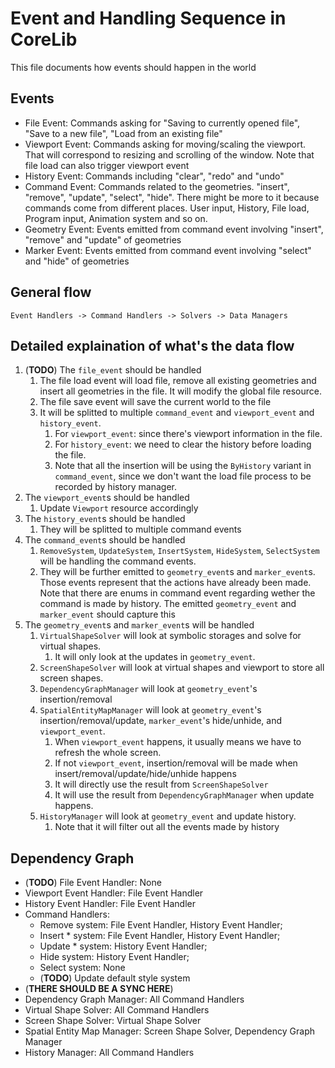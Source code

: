 # Event and Handling Sequence in CoreLib

This file documents how events should happen in the world

## Events

- File Event: Commands asking for "Saving to currently opened file", "Save to a new file", "Load from an existing file"
- Viewport Event: Commands asking for moving/scaling the viewport. That will correspond to resizing and scrolling of the window. Note that file load can also trigger viewport event
- History Event: Commands including "clear", "redo" and "undo"
- Command Event: Commands related to the geometries. "insert", "remove", "update", "select", "hide". There might be more to it because commands come from different places. User input, History, File load, Program input, Animation system and so on.
- Geometry Event: Events emitted from command event involving "insert", "remove" and "update" of geometries
- Marker Event: Events emitted from command event involving "select" and "hide" of geometries

## General flow

```
Event Handlers -> Command Handlers -> Solvers -> Data Managers
```

## Detailed explaination of what's the data flow

1. (**TODO**) The `file_event` should be handled
   1. The file load event will load file, remove all existing geometries and insert all geometries in the file. It will modify the global file resource.
   2. The file save event will save the current world to the file
   3. It will be splitted to multiple `command_event` and `viewport_event` and `history_event`.
      1. For `viewport_event`: since there's viewport information in the file.
      2. For `history_event`: we need to clear the history before loading the file.
      3. Note that all the insertion will be using the `ByHistory` variant in `command_event`, since we don't want the load file process to be recorded by history manager.
2. The `viewport_event`s should be handled
   1. Update `Viewport` resource accordingly
3. The `history_event`s should be handled
   1. They will be splitted to multiple command events
4. The `command_event`s should be handled
   1. `RemoveSystem`, `UpdateSystem`, `InsertSystem`, `HideSystem`, `SelectSystem` will be handling the command events.
   2. They will be further emitted to `geometry_event`s and `marker_event`s. Those events represent that the actions have already been made. Note that there are enums in command event regarding wether the command is made by history. The emitted `geometry_event` and `marker_event` should capture this
5. The `geometry_event`s and `marker_event`s will be handled
   1. `VirtualShapeSolver` will look at symbolic storages and solve for virtual shapes.
      1. It will only look at the updates in `geometry_event`.
   2. `ScreenShapeSolver` will look at virtual shapes and viewport to store all screen shapes.
   3. `DependencyGraphManager` will look at `geometry_event`'s insertion/removal
   4. `SpatialEntityMapManager` will look at `geometry_event`'s insertion/removal/update, `marker_event`'s hide/unhide, and `viewport_event`.
      1. When `viewport_event` happens, it usually means we have to refresh the whole screen.
      2. If not `viewport_event`, insertion/removal will be made when insert/removal/update/hide/unhide happens
      3. It will directly use the result from `ScreenShapeSolver`
      4. It will use the result from `DependencyGraphManager` when update happens.
   5. `HistoryManager` will look at `geometry_event` and update history.
      1. Note that it will filter out all the events made by history

## Dependency Graph

- (**TODO**) File Event Handler: None
- Viewport Event Handler: File Event Handler
- History Event Handler: File Event Handler
- Command Handlers:
  - Remove system: File Event Handler, History Event Handler;
  - Insert * system: File Event Handler, History Event Handler;
  - Update * system: History Event Handler;
  - Hide system: History Event Handler;
  - Select system: None
  - (**TODO**) Update default style system
- (**THERE SHOULD BE A SYNC HERE**)
- Dependency Graph Manager: All Command Handlers
- Virtual Shape Solver: All Command Handlers
- Screen Shape Solver: Virtual Shape Solver
- Spatial Entity Map Manager: Screen Shape Solver, Dependency Graph Manager
- History Manager: All Command Handlers